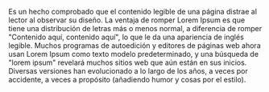Es un hecho comprobado que el contenido legible de una página distrae al lector al observar su 
diseño. La ventaja de romper Lorem Ipsum es que tiene una distribución de letras más o menos 
normal, a diferencia de romper "Contenido aquí, contenido aquí", lo que le da una apariencia de 
inglés legible. Muchos programas de autoedición y editores de páginas web ahora usan Lorem Ipsum 
como texto modelo predeterminado, y una búsqueda de "lorem ipsum" revelará muchos sitios web que 
aún están en sus inicios. Diversas versiones han evolucionado a lo largo de los años, a veces 
por accidente, a veces a propósito (añadiendo humor y cosas por el estilo).